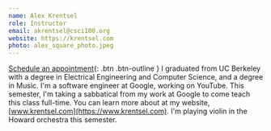 ```yaml
---
name: Alex Krentsel
role: Instructor
email: akrentsel@csci100.org
website: https://krentsel.com
photo: alex_square_photo.jpeg
---
```

[Schedule an appointment](https://calendly.com/alex-krentsel){: .btn .btn-outline }
I graduated from UC Berkeley with a degree in Electrical Engineering and Computer Science, and a degree in Music. I'm a software engineer at Google, working on YouTube. This semester, I'm taking a sabbatical from my work at Google to come teach this class full-time. You can learn more about at my website, [www.krentsel.com](https://www.krentsel.com). I'm playing violin in the Howard orchestra this semester.
